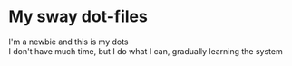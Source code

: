 # My sway dot-files
I'm a newbie and this is my dots  
I don't have much time, but I do what I can, gradually learning the system
